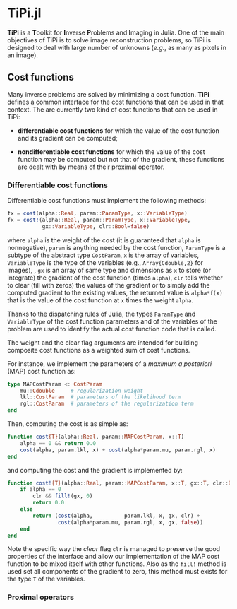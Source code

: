 # TiPi.jl

**TiPi** is a **T**oolkit for **I**nverse **P**roblems and **I**maging in
Julia.  One of the main objectives of TiPi is to solve image reconstruction
problems, so TiPi is designed to deal with large number of unknowns
(*e.g.*, as many as pixels in an image).


## Cost functions

Many inverse problems are solved by minimizing a cost function.  **TiPi**
defines a common interface for the cost functions that can be used in that
context.  The are currently two kind of cost functions that can be used in
TiPi:

* **differentiable cost functions** for which the value of the cost
  function and its gradient can be computed;

* **nondifferentiable cost functions** for which the value of the cost
  function may be computed but not that of the gradient, these functions
  are dealt with by means of their proximal operator.


### Differentiable cost functions

Differentiable cost functions must implement the following methods:
```julia
fx = cost(alpha::Real, param::ParamType, x::VariableType)
fx = cost!(alpha::Real, param::ParamType, x::VariableType,
           gx::VariableType, clr::Bool=false)
```
where `alpha` is the weight of the cost (it is guaranteed that `alpha` is
nonnegative), `param` is anything needed by the cost function, `ParamType`
is a subtype of the abstract type `CostParam`, `x` is the array of
variables, `VariableType` is the type of the variables (e.g.,
`Array{Cdouble,2}` for images), , `gx` is an array of same type and
dimensions as `x` to store (or integrate) the gradient of the cost function
(times `alpha`), `clr` tells whether to clear (fill with zeros) the values
of the gradient or to simply add the computed gradient to the existing
values, the returned value is `alpha*f(x)` that is the value of the cost
function at `x` times the weight `alpha`.

Thanks to the dispatching rules of Julia, the types `ParamType` and
`VariableType` of the cost function parameters and of the variables of the
problem are used to identify the actual cost function code that is called.

The weight and the clear flag arguments are intended for building composite
cost functions as a weighted sum of cost functions.

For instance, we implement the parameters of a *maximum a posteriori* (MAP)
cost function as:
```julia
type MAPCostParam <: CostParam
    mu::Cdouble     # regularization weight
    lkl::CostParam  # parameters of the likelihood term
    rgl::CostParam  # parameters of the regularization term
end
```
Then, computing the cost is as simple as:
```julia
function cost{T}(alpha::Real, param::MAPCostParam, x::T)
    alpha == 0 && return 0.0
    cost(alpha, param.lkl, x) + cost(alpha*param.mu, param.rgl, x)
end
```
and computing the cost and the gradient is implemented by:
```julia
function cost!{T}(alpha::Real, param::MAPCostParam, x::T, gx::T, clr::Bool=false)
    if alpha == 0
        clr && fill!(gx, 0)
        return 0.0
    else
        return (cost(alpha,          param.lkl, x, gx, clr) +
                cost(alpha*param.mu, param.rgl, x, gx, false))
    end
end
```
Note the specific way the *clear* flag `clr` is managed to preserve the
good properties of the interface and allow our implementation of the MAP
cost function to be mixed itself with other functions.  Also as the `fill!`
method is used set all components of the gradient to zero, this method must
exists for the type `T` of the variables.


### Proximal operators

